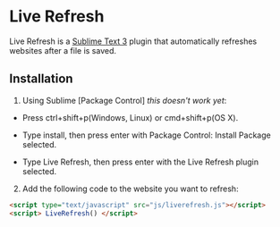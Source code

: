 Live Refresh
============

Live Refresh is a [Sublime Text 3](http://www.sublimetext.com/3) plugin that automatically refreshes websites after a file is saved.

Installation
------------

1. Using Sublime [Package Control] *this doesn't work yet*:

  * Press ctrl+shift+p(Windows, Linux) or cmd+shift+p(OS X).

  * Type install, then press enter with Package Control: Install Package selected.

  * Type Live Refresh, then press enter with the Live Refresh plugin selected.

2. Add the following code to the website you want to refresh:

```html
<script type="text/javascript" src="js/liverefresh.js"></script>
<script> LiveRefresh() </script>
```
